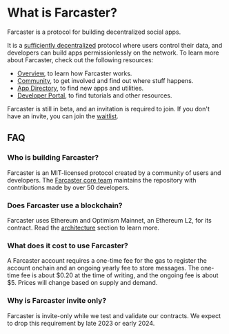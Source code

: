 # What is Farcaster?

Farcaster is a protocol for building decentralized social apps.

It is a [sufficiently decentralized](https://www.varunsrinivasan.com/2022/01/11/sufficient-decentralization-for-social-networks) protocol where users control their data, and developers can build apps permissionlessly on the network. To learn more about Farcaster, check out the following resources:

- [Overview](../protocol/overview.md), to learn how Farcaster works.
- [Community](./community.md), to get involved and find out where stuff happens.
- [App Directory](https://www.farcaster.xyz/apps), to find new apps and utilities.
- [Developer Portal](https://www.farcaster.xyz/devs), to find tutorials and other resources. 

Farcaster is still in beta, and an invitation is required to join. If you don't have an invite, you can join the [waitlist](https://app.deform.cc/form/5ccff9d9-9435-42da-bf0f-507e13cd0597/).

## FAQ

### Who is building Farcaster?

Farcaster is an MIT-licensed protocol created by a community of users and developers. The [Farcaster core team](https://github.com/orgs/farcasterxyz/teams/core/members) maintains the repository with contributions made by over 50 developers.

### Does Farcaster use a blockchain?

Farcaster uses Ethereum and Optimism Mainnet, an Ethereum L2, for its contract. Read the [architecture](../protocol/architecture.md) section to learn more.

### What does it cost to use Farcaster?

A Farcaster account requires a one-time fee for the gas to register the account onchain and an ongoing yearly fee to store messages. The one-time fee is about $0.20 at the time of writing, and the ongoing fee is about $5. Prices will change based on supply and demand. 

### Why is Farcaster invite only?

Farcaster is invite-only while we test and validate our contracts. We expect to drop this requirement by late 2023 or early 2024.